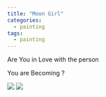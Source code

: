 ```yaml
---
title: "Moon Girl"
categories:
  - painting
tags:
  - painting
---
```


Are You in Love with the person

You are Becoming ? 

<img src="{{site.baseurl}}/assets/art/painting/girl-moon-1.png">


<img src="{{site.baseurl}}/assets/art/painting/girl-moon-2.png">

